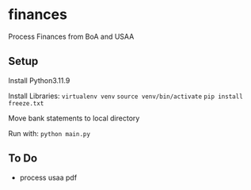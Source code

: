 # finances

Process Finances from BoA and USAA

## Setup

Install Python3.11.9

Install Libraries:
`virtualenv venv`
`source venv/bin/activate`
`pip install freeze.txt`

Move bank statements to local directory

Run with:
`python main.py`

## To Do

-   process usaa pdf
